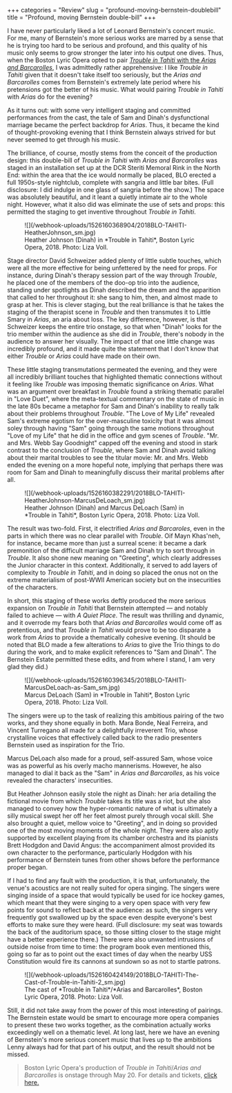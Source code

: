 +++
categories = "Review"
slug = "profound-moving-bernstein-doublebill"
title = "Profound, moving Bernstein double-bill"
+++

I have never particularly liked a lot of Leonard Bernstein's concert music. For me, many of Bernstein's more serious works are marred by a sense that he is trying too hard to be serious and profound, and this quality of his music only seems to grow stronger the later into his output one dives. Thus, when the Boston Lyric Opera opted to pair [*Trouble in Tahiti* with the *Arias and Barcarolles*](https://blo.org/tahiti/?hsCtaTracking=7d1ec0b4-6415-4b37-8209-06d5d9b0fcb3%7C933d4a83-99ff-44a2-8a81-abe2356e440b), I was admittedly rather apprehensive: I like *Trouble in Tahiti* given that it doesn't take itself too seriously, but the *Arias and Barcarolles* comes from Bernstein's extremely late period where his pretensions got the better of his music. What would pairing *Trouble in Tahiti* with *Arias* do for the evening?

As it turns out: with some very intelligent staging and committed performances from the cast, the tale of Sam and Dinah's dysfunctional marriage became the perfect backdrop for *Arias*. Thus, it became the kind of thought-provoking evening that I think Bernstein always strived for but never seemed to get through his music.

The brilliance, of course, mostly stems from the conceit of the production design: this double-bill of *Trouble in Tahiti* with *Arias and Barcarolles* was staged in an installation set up at the DCR Steriti Memoral Rink in the North End: within the area that the ice would normally be placed, BLO erected a full 1950s-style nightclub, complete with sangria and little bar bites. (Full disclosure: I did indulge in one glass of sangria before the show.) The space was absolutely beautiful, and it leant a quietly intimate air to the whole night. However, what it also did was eliminate the use of sets and props: this permitted the staging to get inventive throughout *Trouble in Tahiti*.

<figure data-type="image">
![](/webhook-uploads/1526160368904/2018BLO-TAHITI-HeatherJohnson_sm.jpg)
<figcaption>Heather Johnson (Dinah) in *Trouble in Tahiti*, Boston Lyric Opera, 2018. Photo: Liza Voll.</figcaption>
</figure>

Stage director David Schweizer added plenty of little subtle touches, which were all the more effective for being unfettered by the need for props. For instance, during Dinah's therapy session part of the way through *Trouble*, he placed one of the members of the doo-op trio into the audience, standing under spotlights as Dinah described the dream and the apparition that called to her throughout it: she sang to him, then, and almost made to grasp at her. This is clever staging, but the real brilliance is that he takes the staging of the therapist scene in *Trouble* and then transmutes it to Little Smary in *Arias*, an aria about loss. The key difference, however, is that Schweizer keeps the entire trio onstage, so that when "Dinah" looks for the trio member within the audience as she did in *Trouble*, there's nobody in the audience to answer her visually. The impact of that one little change was incredibly profound, and it made quite the statement that I don't know that either *Trouble* or *Arias* could have made on their own.

These little staging transmutations permeated the evening, and they were all incredibly brilliant touches that highlighted thematic connections without it feeling like *Trouble* was imposing thematic significance on *Arias*. What was an argument over breakfast in *Trouble* found a striking thematic parallel in "Love Duet", where the meta-textual commentary on the state of music in the late 80s became a metaphor for Sam and Dinah's inability to really talk about their problems throughout *Trouble*. "The Love of My Life" revealed Sam's extreme egotism for the over-masculine toxicity that it was almost soley through having "Sam" going through the same motions throughout "Love of my Life" that he did in the office and gym scenes of *Trouble*. "Mr. and Mrs. Webb Say Goodnight" capped off the evening and stood in stark contrast to the conclusion of *Trouble*, where Sam and Dinah avoid talking about their marital troubles to see the titular movie: Mr. and Mrs. Webb ended the evening on a more hopeful note, implying that perhaps there was room for Sam and Dinah to meaningfully discuss their marital problems after all.

<figure data-type="image">
![](/webhook-uploads/1526160382291/2018BLO-TAHITI-HeatherJohnson-MarcusDeLoach_sm.jpg)
<figcaption>Heather Johnson (Dinah) and Marcus DeLoach (Sam) in *Trouble in Tahiti*, Boston Lyric Opera, 2018. Photo: Liza Voll.</figcaption>
</figure>

The result was two-fold. First, it electrified *Arias and Barcaroles*, even in the parts in which there was no clear parallel with *Trouble*. Oif Mayn Khas'neh, for instance, became more than just a surreal scene: it became a dark premonition of the difficult marriage Sam and Dinah try to sort through in *Trouble*. It also shone new meaning on "Greeting", which clearly addresses the Junior character in this context. Additionally, it served to add layers of complexity to *Trouble in Tahiti*, and in doing so placed the onus not on the extreme materialism of post-WWII American society but on the insecurities of the characters.

In short, this staging of these works deftly produced the more serious expansion on *Trouble in Tahiti* that Bernstein attempted — and notably failed to achieve — with *A Quiet Place*. The result was thrilling and dynamic, and it overrode my fears both that *Arias and Barcarolles* would come off as pretentious, and that *Trouble in Tahiti* would prove to be too disparate a work from *Arias* to provide a thematically cohesive evening. (It should be noted that BLO made a few alterations to *Arias* to give the Trio things to do during the work, and to make explicit references to "Sam and Dinah". The Bernstein Estate permitted these edits, and from where I stand, I am very glad they did.)

<figure data-type="image">
![](/webhook-uploads/1526160396345/2018BLO-TAHITI-MarcusDeLoach-as-Sam_sm.jpg)
<figcaption>Marcus DeLoach (Sam) in *Trouble in Tahiti*, Boston Lyric Opera, 2018. Photo: Liza Voll.</figcaption>
</figure>

The singers were up to the task of realizing this ambitious pairing of the two works, and they shone equally in both. Mara Bonde, Neal Ferreira, and Vincent Turregano all made for a delightfully irreverent Trio, whose crystalline voices that effectively called back to the radio presenters Bernstein used as inspiration for the Trio. 

Marcus DeLoach also made for a proud, self-assured Sam, whose voice was as powerful as his overly macho mannerisms. However, he also managed to dial it back as the "Sam" in *Arias and Barcarolles*, as his voice revealed the characters' insecurities. 

But Heather Johnson easily stole the night as Dinah: her aria detailing the fictional movie from which *Trouble* takes its title was a riot, but she also managed to convey how the hyper-romantic nature of what is ultimately a silly musical swept her off her feet almost purely through vocal skill. She also brought a quiet, mellow voice to "Greeting", and in doing so provided one of the most moving moments of the whole night. They were also aptly supported by excellent playing from its chamber orchestra and its pianists Brett Hodgdon and David Angus: the accompaniment almost provided its own character to the performance, particularly Hodgdon with his performance of Bernstein tunes from other shows before the performance proper began.

If I had to find any fault with the production, it is that, unfortunately, the venue's acoustics are not really suited for opera singing. The singers were singing inside of a space that would typically be used for ice hockey games, which meant that they were singing to a very open space with very few points for sound to reflect back at the audience: as such, the singers very frequently got swallowed up by the space even despite everyone's best efforts to make sure they were heard. (Full disclosure: my seat was towards the back of the auditorium space, so those sitting closer to the stage might have a better experience there.) There were also unwanted intrusions of outside noise from time to time: the program book even mentioned this, going so far as to point out the exact times of day when the nearby USS Constitution would fire its cannons at sundown so as not to startle patrons.

<figure data-type="image">
![](/webhook-uploads/1526160424149/2018BLO-TAHITI-The-Cast-of-Trouble-in-Tahiti-2_sm.jpg)
<figcaption>The cast of *Trouble in Tahiti*/*Arias and Barcarolles*, Boston Lyric Opera, 2018. Photo: Liza Voll.</figcaption>
</figure>

Still, it did not take away from the power of this most interesting of pairings. The Bernstein estate would be smart to encourage more opera companies to present these two works together, as the combination actually works exceedingly well on a thematic level. At long last, here we have an evening of Bernstein's more serious concert music that lives up to the ambitions Lenny always had for that part of his output, and the result should not be missed.

>Boston Lyric Opera's production of *Trouble in Tahiti*/*Arias and Barcarolles* is onstage through May 20. For details and tickets, [click here.](https://blo.org/tahiti/)
